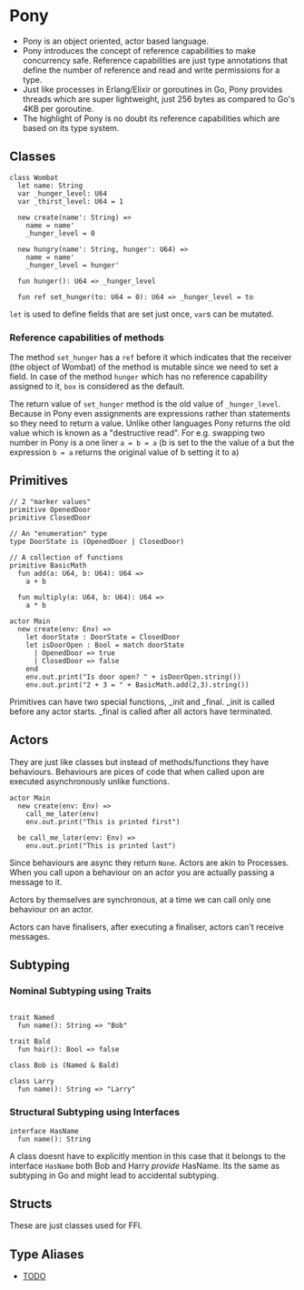 # Pony

- Pony is an object oriented, actor based language.
- Pony introduces the concept of reference capabilities to make concurrency safe. Reference capabilities are just type annotations that define the number of reference and read and write permissions for a type.
- Just like processes in Erlang/Elixir or goroutines in Go, Pony provides threads which are super lightweight, just 256 bytes as compared to Go's 4KB per goroutine.
- The highlight of Pony is no doubt its reference capabilities which are based on its type system.

## Classes

```pony
class Wombat
  let name: String
  var _hunger_level: U64
  var _thirst_level: U64 = 1

  new create(name': String) =>
    name = name'
    _hunger_level = 0

  new hungry(name': String, hunger': U64) =>
    name = name'
    _hunger_level = hunger'

  fun hunger(): U64 => _hunger_level

  fun ref set_hunger(to: U64 = 0): U64 => _hunger_level = to
```

`let` is used to define fields that are set just once, `var`s can be mutated.

### Reference capabilities of methods

The method `set_hunger` has a `ref` before it which indicates that the receiver (the object of Wombat) of the method is mutable since we need to set a field. In case of the method `hunger` which has no reference capability assigned to it, `box` is considered as the default.

The return value of `set_hunger` method is the old value of `_hunger_level`. Because in Pony even assignments are expressions rather than statements so they need to return a value. Unlike other languages Pony returns the old value which is known as a "destructive read". For e.g. swapping two number in Pony is a one liner `a = b = a` (b is set to the the value of a but the expression `b = a` returns the original value of b setting it to a)

## Primitives

```pony
// 2 "marker values"
primitive OpenedDoor 
primitive ClosedDoor

// An "enumeration" type
type DoorState is (OpenedDoor | ClosedDoor)

// A collection of functions
primitive BasicMath
  fun add(a: U64, b: U64): U64 =>
    a + b
  
  fun multiply(a: U64, b: U64): U64 =>
    a * b

actor Main
  new create(env: Env) =>
    let doorState : DoorState = ClosedDoor
    let isDoorOpen : Bool = match doorState
      | OpenedDoor => true 
      | ClosedDoor => false
    end
    env.out.print("Is door open? " + isDoorOpen.string())
    env.out.print("2 + 3 = " + BasicMath.add(2,3).string())
```

Primitives can have two special functions, _init and _final. _init is called before any actor starts. _final is called after all actors have terminated.

## Actors

They are just like classes but instead of methods/functions they have behaviours. Behaviours are pices of code that when called upon are executed asynchronously unlike functions.

```pony
actor Main
  new create(env: Env) =>
    call_me_later(env)
    env.out.print("This is printed first")

  be call_me_later(env: Env) =>
    env.out.print("This is printed last")
```

Since behaviours are async they return `None`. Actors are akin to Processes. When you call upon a behaviour on an actor you are actually passing a message to it.

Actors by themselves are synchronous, at a time we can call only one behaviour on an actor.

Actors can have finalisers, after executing a finaliser, actors can't receive messages.

## Subtyping
### Nominal Subtyping using Traits

```pony

trait Named
  fun name(): String => "Bob"
  
trait Bald
  fun hair(): Bool => false
 
class Bob is (Named & Bald)

class Larry
  fun name(): String => "Larry"

```

### Structural Subtyping using Interfaces

```pony
interface HasName
  fun name(): String
```

A class doesnt have to explicitly mention in this case that it belongs to the interface `HasName` both Bob and Harry *provide* HasName. Its the same as subtyping in Go and might lead to accidental subtyping.

## Structs

These are just classes used for FFI.

## Type Aliases

- [TODO](https://tutorial.ponylang.io/types/type-aliases.html)

